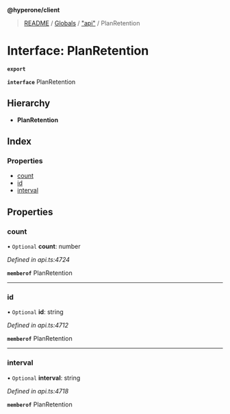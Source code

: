 **@hyperone/client**

> [README](../README.md) / [Globals](../globals.md) / ["api"](../modules/_api_.md) / PlanRetention

# Interface: PlanRetention

**`export`** 

**`interface`** PlanRetention

## Hierarchy

* **PlanRetention**

## Index

### Properties

* [count](_api_.planretention.md#count)
* [id](_api_.planretention.md#id)
* [interval](_api_.planretention.md#interval)

## Properties

### count

• `Optional` **count**: number

*Defined in api.ts:4724*

**`memberof`** PlanRetention

___

### id

• `Optional` **id**: string

*Defined in api.ts:4712*

**`memberof`** PlanRetention

___

### interval

• `Optional` **interval**: string

*Defined in api.ts:4718*

**`memberof`** PlanRetention
